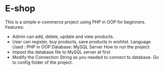 # E-shop
This is a simple e-commerce project using PHP in OOP for beginners.
Features:
* Admin can add, delete, update and view products.
* User can register, buy products, save products in wishlist.
Language Used : PHP in OOP
Database: MySQL Server
How to run the project:
* Impost the database file to MySQL server at first
* Modify the Connection String as you needed to connect to database. Go to config folder of the project.

